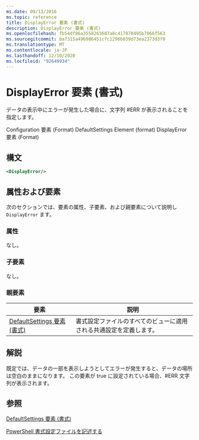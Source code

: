 ```yaml
---
ms.date: 09/13/2016
ms.topic: reference
title: DisplayError 要素 (書式)
description: DisplayError 要素 (書式)
ms.openlocfilehash: fb54df86a3558263687a8c417870495b7066f563
ms.sourcegitcommit: ba7315a496986451cfc1296b659d73ea2373d3f0
ms.translationtype: MT
ms.contentlocale: ja-JP
ms.lasthandoff: 12/10/2020
ms.locfileid: "92649934"
---
```

# <a name="displayerror-element-format"></a>DisplayError 要素 (書式)

データの表示中にエラーが発生した場合に、文字列 #ERR が表示されることを指定します。

Configuration 要素 (Format) DefaultSettings Element (format) DisplayError 要素 (Format)

## <a name="syntax"></a>構文

```xml
<DisplayError/>
```

## <a name="attributes-and-elements"></a>属性および要素

次のセクションでは、要素の属性、子要素、および親要素について説明し `DisplayError` ます。

### <a name="attributes"></a>属性

なし。

### <a name="child-elements"></a>子要素

なし。

### <a name="parent-elements"></a>親要素

|要素|説明|
|-------------|-----------------|
|[DefaultSettings 要素 (書式)](./defaultsettings-element-format.md)|書式設定ファイルのすべてのビューに適用される共通設定を定義します。|

## <a name="remarks"></a>解説

既定では、データの一部を表示しようとしてエラーが発生すると、データの場所は空白のままになります。 この要素が true に設定されている場合、#ERR 文字列が表示されます。

## <a name="see-also"></a>参照

[DefaultSettings 要素 (書式)](./defaultsettings-element-format.md)

[PowerShell 書式設定ファイルを記述する](./writing-a-powershell-formatting-file.md)
